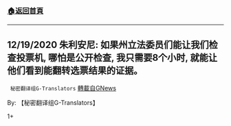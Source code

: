 ###  [:house:返回首頁](https://github.com/ourhimalayas/txt)
---

## 12/19/2020 朱利安尼: 如果州立法委员们能让我们检查投票机, 哪怕是公开检查, 我只需要8个小时, 就能让他们看到能翻转选票结果的证据。
` 秘密翻译组G-Translators` [轉載自GNews](https://gnews.org/zh-hans/671669/)

By: 【秘密翻译组G-Translators】

1+
